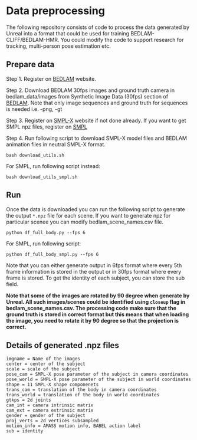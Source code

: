 # Data preprocessing

The following repository consists of code to process the data generated by Unreal into a format that could be used for training BEDLAM-CLIFF/BEDLAM-HMR. You could modify the code to support research for tracking, multi-person pose estimation etc.

## Prepare data

Step 1. Register on [BEDLAM](https://bedlam.is.tue.mpg.de/) website.

Step 2. Download BEDLAM 30fps images and ground truth camera in bedlam_data/images from Synthetic Image Data (30fps) section of [BEDLAM](https://bedlam.is.tue.mpg.de/download.php). Note that only image sequences and ground truth for sequences is needed i.e. -png, -gt

Step 3. Register on [SMPL-X](https://smpl-x.is.tue.mpg.de/) website if not done already. If you want to get SMPL npz files, register on [SMPL](https://smpl.is.tue.mpg.de/)

Step 4. Run following script to download SMPL-X model files and BEDLAM animation files in neutral SMPL-X format. 

```
bash download_utils.sh
```
For SMPL, run following script instead:
```
bash download_utils_smpl.sh
```
## Run 
Once the data is downloaded you can run the following script to generate the output `*.npz` file for each scene. If you want to generate npz for particular scenee you can modify bedlam_scene_names.csv file.

```
python df_full_body.py --fps 6

```
For SMPL, run following script:
```
python df_full_body_smpl.py --fps 6
```

Note that you can either generate output in 6fps format where every 5th frame information is stored in the output or in 30fps format where every frame is stored. To get the identity of each subject, you can store the sub field.

**Note that some of the images are rotated by 90 degree when generate by Unreal. All such images/scenes could be identified using `closeup` flag in bedlam_scene_names.csv. The processing code make sure that the ground truth is stored in correct format but this means that when loading the image, you need to rotate it by 90 degree so that the projection is correct.**


## Details of generated .npz files
```
imgname = Name of the images
center = center of the subject
scale = scale of the subject
pose_cam = SMPL-X pose parameter of the subject in camera coordinates
pose_world = SMPL-X pose parameter of the subject in world coordinates
shape = 11 SMPL-X shape componenets
trans_cam = translation of the body in camera coordinates
trans_world = translation of the body in world coordinates
gtkps = 2d joints
cam_int = camera intrinsic matrix
cam_ext = camera extrinsic matrix
gender = gender of the subject
proj_verts = 2d vertices subsampled
motion_info = AMASS motion info, BABEL action label
sub = identity
```

